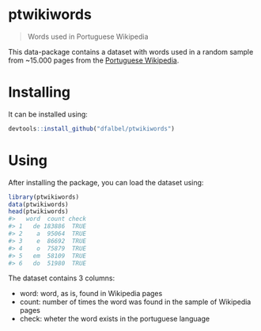 
<!-- README.md is generated from README.Rmd. Please edit that file -->
ptwikiwords
===========

> Words used in Portuguese Wikipedia

This data-package contains a dataset with words used in a random sample from ~15.000 pages from the [Portuguese Wikipedia](https://pt.wikipedia.org/).

Installing
==========

It can be installed using:

``` r
devtools::install_github("dfalbel/ptwikiwords")
```

Using
=====

After installing the package, you can load the dataset using:

``` r
library(ptwikiwords)
data(ptwikiwords)
head(ptwikiwords)
#>   word  count check
#> 1   de 183886  TRUE
#> 2    a  95064  TRUE
#> 3    e  86692  TRUE
#> 4    o  75879  TRUE
#> 5   em  58109  TRUE
#> 6   do  51980  TRUE
```

The dataset contains 3 columns:

-   word: word, as is, found in Wikipedia pages
-   count: number of times the word was found in the sample of Wikipedia pages
-   check: wheter the word exists in the portuguese language
